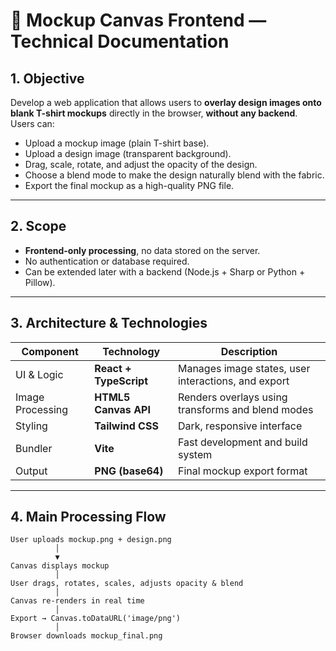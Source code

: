 # 🧩 Mockup Canvas Frontend — Technical Documentation

## 1. Objective

Develop a web application that allows users to **overlay design images onto blank T-shirt mockups** directly in the browser, **without any backend**.  
Users can:
- Upload a mockup image (plain T-shirt base).  
- Upload a design image (transparent background).  
- Drag, scale, rotate, and adjust the opacity of the design.  
- Choose a blend mode to make the design naturally blend with the fabric.  
- Export the final mockup as a high-quality PNG file.

---

## 2. Scope

- **Frontend-only processing**, no data stored on the server.  
- No authentication or database required.  
- Can be extended later with a backend (Node.js + Sharp or Python + Pillow).  

---

## 3. Architecture & Technologies

| Component | Technology | Description |
|------------|-------------|--------------|
| UI & Logic | **React + TypeScript** | Manages image states, user interactions, and export |
| Image Processing | **HTML5 Canvas API** | Renders overlays using transforms and blend modes |
| Styling | **Tailwind CSS** | Dark, responsive interface |
| Bundler | **Vite** | Fast development and build system |
| Output | **PNG (base64)** | Final mockup export format |

---

## 4. Main Processing Flow

```text
User uploads mockup.png + design.png
          │
          ▼
Canvas displays mockup
          │
User drags, rotates, scales, adjusts opacity & blend
          │
Canvas re-renders in real time
          │
Export → Canvas.toDataURL('image/png')
          │
Browser downloads mockup_final.png
